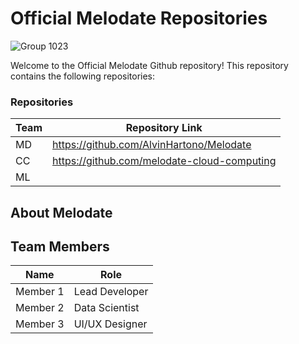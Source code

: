 # Official Melodate Repositories

![Group 1023](https://github.com/user-attachments/assets/ad1809f7-9eee-411a-801b-4687c675e2d2)

Welcome to the Official Melodate Github repository! This repository contains the following repositories:

### Repositories
| Team      | Repository Link                                |
|-----------|------------------------------------------------|
| MD        | https://github.com/AlvinHartono/Melodate       |
| CC        | https://github.com/melodate-cloud-computing    |
| ML        |                                                |

## About Melodate

## Team Members
| Name           | Role                 |
|----------------|----------------------|
| Member 1       | Lead Developer       |
| Member 2       | Data Scientist       |
| Member 3       | UI/UX Designer       |




